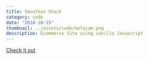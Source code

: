 ```yaml
---
title: Smoothie Shack
category: code
date: "2018-10-15"
thumbnail: ../assets/code/malajam.png
description: Ecommerce Site using vanilla Javascript
---
```


<a href = "https://bestepha83.github.io/Smoothie-Shack/" target="_blank">Check it out</a>